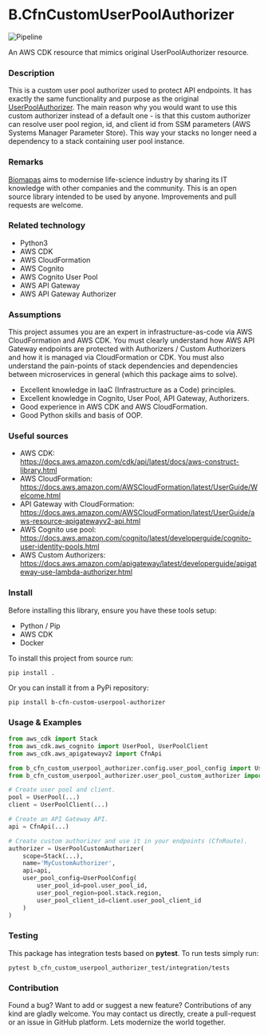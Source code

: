 # B.CfnCustomUserPoolAuthorizer

![Pipeline](https://github.com/Biomapas/B.CfnCustomUserPoolAuthorizer/workflows/Pipeline/badge.svg?branch=master)

An AWS CDK resource that mimics original UserPoolAuthorizer resource.

### Description

This is a custom user pool authorizer used to protect API endpoints.
It has exactly the same functionality and purpose as the original 
[UserPoolAuthorizer](https://docs.aws.amazon.com/AWSCloudFormation/latest/UserGuide/aws-resource-apigatewayv2-authorizer.html).
The main reason why you would want to use this custom authorizer instead
of a default one - is that this custom authorizer can resolve user pool
region, id, and client id from SSM parameters (AWS Systems Manager Parameter Store).
This way your stacks no longer need a dependency to a stack containing user pool instance.

### Remarks

[Biomapas](https://www.biomapas.com/) aims to modernise life-science industry by sharing its IT knowledge with other companies and the community. 
This is an open source library intended to be used by anyone. 
Improvements and pull requests are welcome. 

### Related technology

- Python3
- AWS CDK
- AWS CloudFormation
- AWS Cognito
- AWS Cognito User Pool
- AWS API Gateway
- AWS API Gateway Authorizer


### Assumptions

This project assumes you are an expert in infrastructure-as-code via AWS CloudFormation and AWS CDK.
You must clearly understand how AWS API Gateway endpoints are protected with Authorizers / Custom Authorizers
and how it is managed via CloudFormation or CDK. You must also understand the pain-points
of stack dependencies and dependencies between microservices in general (which this package aims to solve). 

- Excellent knowledge in IaaC (Infrastructure as a Code) principles.
- Excellent knowledge in Cognito, User Pool, API Gateway, Authorizers.  
- Good experience in AWS CDK and AWS CloudFormation.
- Good Python skills and basis of OOP.

### Useful sources

- AWS CDK:<br>https://docs.aws.amazon.com/cdk/api/latest/docs/aws-construct-library.html
- AWS CloudFormation:<br>https://docs.aws.amazon.com/AWSCloudFormation/latest/UserGuide/Welcome.html
- API Gateway with CloudFormation:<br>https://docs.aws.amazon.com/AWSCloudFormation/latest/UserGuide/aws-resource-apigatewayv2-api.html
- AWS Cognito use pool:<br>https://docs.aws.amazon.com/cognito/latest/developerguide/cognito-user-identity-pools.html
- AWS Custom Authorizers:<br>https://docs.aws.amazon.com/apigateway/latest/developerguide/apigateway-use-lambda-authorizer.html

### Install

Before installing this library, ensure you have these tools setup:

- Python / Pip
- AWS CDK
- Docker

To install this project from source run:

```
pip install .
```


Or you can install it from a PyPi repository:

```
pip install b-cfn-custom-userpool-authorizer
```


### Usage & Examples

```python
from aws_cdk import Stack
from aws_cdk.aws_cognito import UserPool, UserPoolClient
from aws_cdk.aws_apigatewayv2 import CfnApi

from b_cfn_custom_userpool_authorizer.config.user_pool_config import UserPoolConfig
from b_cfn_custom_userpool_authorizer.user_pool_custom_authorizer import UserPoolCustomAuthorizer

# Create user pool and client.
pool = UserPool(...)
client = UserPoolClient(...)

# Create an API Gateway API.
api = CfnApi(...)

# Create custom authorizer and use it in your endpoints (CfnRoute).
authorizer = UserPoolCustomAuthorizer(
    scope=Stack(...),
    name='MyCustomAuthorizer',
    api=api,
    user_pool_config=UserPoolConfig(
        user_pool_id=pool.user_pool_id,
        user_pool_region=pool.stack.region,
        user_pool_client_id=client.user_pool_client_id
    )
)
```

### Testing

This package has integration tests based on **pytest**.
To run tests simply run:

```
pytest b_cfn_custom_userpool_authorizer_test/integration/tests
```

### Contribution

Found a bug? Want to add or suggest a new feature? 
Contributions of any kind are gladly welcome. 
You may contact us directly, create a pull-request or an issue in GitHub platform. 
Lets modernize the world together.